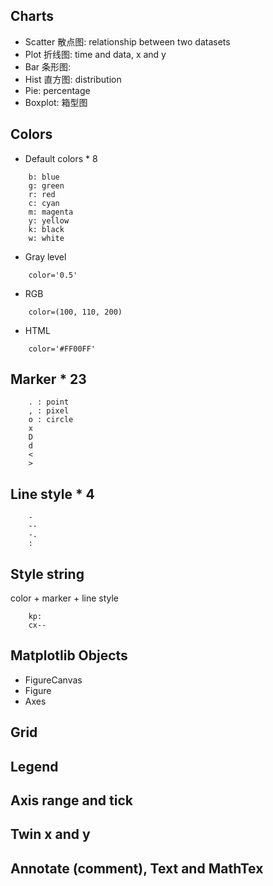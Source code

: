 ## Charts
- Scatter 散点图: relationship between two datasets
- Plot 折线图: time and data, x and y
- Bar 条形图: 
- Hist 直方图: distribution
- Pie: percentage
- Boxplot: 箱型图


## Colors
- Default colors * 8
```
    b: blue
    g: green
    r: red
    c: cyan
    m: magenta
    y: yellow
    k: black
    w: white
```
- Gray level
```
    color='0.5'
```
- RGB
```
    color=(100, 110, 200)
```
- HTML
```
    color='#FF00FF'
```

## Marker * 23
```
    . : point
    , : pixel
    o : circle
    x
    D
    d
    <
    >
```
## Line style * 4
```
    -
    --
    -.
    :
```

## Style string
color + marker + line style
```
    kp:
    cx--
```

## Matplotlib Objects
- FigureCanvas
- Figure
- Axes


## Grid

## Legend

## Axis range and tick

## Twin x and y

## Annotate (comment), Text and MathTex

